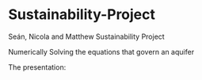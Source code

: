 # Sustainability-Project
Seán, Nicola and Matthew Sustainability Project

Numerically Solving the equations that govern an aquifer

The presentation:
